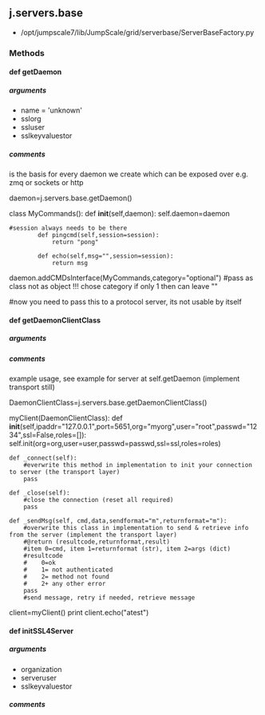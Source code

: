 ## j.servers.base

- /opt/jumpscale7/lib/JumpScale/grid/serverbase/ServerBaseFactory.py

### Methods

#### def getDaemon 
##### arguments

- name = 'unknown'
- sslorg
- ssluser
- sslkeyvaluestor

##### comments

is the basis for every daemon we create which can be exposed over e.g. zmq or sockets or http

daemon=j.servers.base.getDaemon()

class MyCommands():
    def __init__(self,daemon):
        self.daemon=daemon

    #session always needs to be there
            def pingcmd(self,session=session):
                return "pong"

            def echo(self,msg="",session=session):
                return msg

daemon.addCMDsInterface(MyCommands,category="optional")  #pass as class not as object !!! chose category if only 1 then can leave ""

#now you need to pass this to a protocol server, its not usable by itself

#### def getDaemonClientClass 
##### arguments

##### comments

example usage, see example for server at self.getDaemon (implement transport still)

DaemonClientClass=j.servers.base.getDaemonClientClass()

myClient(DaemonClientClass):
    def __init__(self,ipaddr="127.0.0.1",port=5651,org="myorg",user="root",passwd="1234",ssl=False,roles=[]):
        self.init(org=org,user=user,passwd=passwd,ssl=ssl,roles=roles)

    def _connect(self):
        #everwrite this method in implementation to init your connection to server (the transport layer)
        pass

    def _close(self):
        #close the connection (reset all required)
        pass

    def _sendMsg(self, cmd,data,sendformat="m",returnformat="m"):
        #overwrite this class in implementation to send & retrieve info from the server (implement the transport layer)
        #@return (resultcode,returnformat,result)
        #item 0=cmd, item 1=returnformat (str), item 2=args (dict)
        #resultcode
        #    0=ok
        #    1= not authenticated
        #    2= method not found
        #    2+ any other error
        pass
        #send message, retry if needed, retrieve message

client=myClient()
print client.echo("atest")

#### def initSSL4Server 
##### arguments

- organization
- serveruser
- sslkeyvaluestor

##### comments


